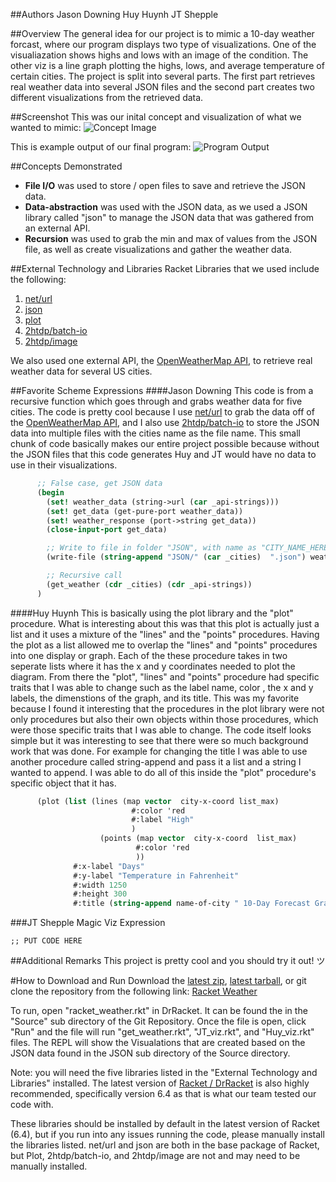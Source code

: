 ##Authors
Jason Downing
Huy Huynh
JT Shepple

##Overview
The general idea for our project is to mimic a 10-day weather forcast, where our program displays two type of visualizations.
One of the visualiazation shows highs and lows with an image of the condition.
The other viz is a line graph plotting the highs, lows, and average temperature of certain cities.
The project is split into several parts. The first part retrieves real weather data into several JSON files and
the second part creates two different visualizations from the retrieved data.

##Screenshot
This was our inital concept and visualization of what we wanted to mimic:
![Concept Image](https://raw.githubusercontent.com/oplS16projects/Racket-Weather/master/Example.png)

This is example output of our final program:
![Program Output](https://github.com/oplS16projects/Racket-Weather/blob/master/Program_Output.png)

##Concepts Demonstrated
* **File I/O** was used to store / open files to save and retrieve the JSON data.
* **Data-abstraction** was used with the JSON data, as we used a JSON library called "json" to manage the JSON data that was gathered from an external API.
* **Recursion** was used to grab the min and max of values from the JSON file, as well as create visualizations and gather the weather data.

##External Technology and Libraries
Racket Libraries that we used include the following:

1. [net/url](https://docs.racket-lang.org/net/url.html)
2. [json](https://docs.racket-lang.org/json/)
3. [plot](https://docs.racket-lang.org/plot/)
4. [2htdp/batch-io](https://docs.racket-lang.org/teachpack/2htdpbatch-io.html)
5. [2htdp/image](https://docs.racket-lang.org/teachpack/2htdpimage.html)

We also used one external API, the [OpenWeatherMap API](http://openweathermap.org/api),
to retrieve real weather data for several US cities.

##Favorite Scheme Expressions
####Jason Downing
This code is from a recursive function which goes through and grabs weather data
for five cities. The code is pretty cool because I use [net/url](https://docs.racket-lang.org/net/url.html)
to grab the data off of the [OpenWeatherMap API](http://openweathermap.org/api), and I also
use [2htdp/batch-io](https://docs.racket-lang.org/teachpack/2htdpbatch-io.html) to store the JSON
data into multiple files with the cities name as the file name. This small chunk of code basically
makes our entire project possible because without the JSON files that this code generates Huy and JT would have no data
to use in their visualizations.

```scheme
      ;; False case, get JSON data
      (begin
        (set! weather_data (string->url (car _api-strings)))
        (set! get_data (get-pure-port weather_data))
        (set! weather_response (port->string get_data))
        (close-input-port get_data)

        ;; Write to file in folder "JSON", with name as "CITY_NAME_HERE.json"
        (write-file (string-append "JSON/" (car _cities)  ".json") weather_response)

        ;; Recursive call
        (get_weather (cdr _cities) (cdr _api-strings))
      )
```

####Huy Huynh
This is basically using the plot library and the "plot" procedure. What is interesting about this was that this plot is actually just a list and it uses a mixture of the "lines" and the "points" procedures. Having the plot as a list allowed me to overlap the "lines" and "points" procedures into one display or graph. Each of the these procedure takes in two seperate lists where it has the x and y coordinates needed to plot the diagram. From there the "plot", "lines" and "points" procedure had specific traits that I was able to change such as the label name, color , the x and y labels, the dimenstions of the graph, and its title. This was my favorite because I found it interesting that the procedures in the plot library were not only procedures but also their own objects within those procedures, which were those specific traits that I was able to change. The code itself looks simple but it was interesting to see that there were so much background work that was done. For example for changing the title I was able to use another procedure called string-append and pass it a list and a string I wanted to append. I was able to do all of this inside the "plot" procedure's specific object that it has.

```scheme
      (plot (list (lines (map vector  city-x-coord list_max)
                           #:color 'red
                           #:label "High"
                           )
                    (points (map vector  city-x-coord  list_max)
                            #:color 'red
                            ))
              #:x-label "Days"
              #:y-label "Temperature in Fahrenheit"
              #:width 1250
              #:height 300
              #:title (string-append name-of-city " 10-Day Forecast Graph"))
```

###JT Shepple
Magic Viz Expression

```
;; PUT CODE HERE
```

##Additional Remarks
This project is pretty cool and you should try it out! ツ

#How to Download and Run
Download the [latest zip](https://github.com/oplS16projects/Racket-Weather/zipball/master),
[latest tarball](https://github.com/oplS16projects/Racket-Weather/tarball/master),
or git clone the repository from the following link:
[Racket Weather](https://github.com/oplS16projects/Racket-Weather.git)

To run, open "racket_weather.rkt" in DrRacket. It can be found the in the "Source"
sub directory of the Git Repository. Once the file is open, click "Run" and the
file will run "get_weather.rkt", "JT_viz.rkt", and "Huy_viz.rkt" files. The REPL
will show the Visualations that are created based on the JSON data found in the
JSON sub directory of the Source directory.

Note: you will need the five libraries listed in the "External Technology and Libraries"
installed. The latest version of [Racket / DrRacket](https://download.racket-lang.org/) is
also highly recommended, specifically version 6.4 as that is what our team tested our code with.

These libraries should be installed by default in the latest version of Racket (6.4), but
if you run into any issues running the code, please manually install the libraries listed.
net/url and json are both in the base package of Racket, but Plot, 2htdp/batch-io, and
2htdp/image are not and may need to be manually installed.
